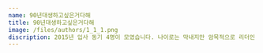 ```yaml
---
name: 90년대생하고싶은거다해
title: 90년대생하고싶은거다해
image: /files/authors/1_1_1.png
discription: 2015년 입사 동기 4명이 모였습니다. 나이로는 막내지만 암묵적으로 리더인 박종아 전임의 제안으로 박태호 전임과 백시헌 전임이 모였고, 1명이 더 필요한 상황이었습니다. 운영진께 1명 충원을 요청했는데, 마침 동기인 김봉완 전임을 소개해 주셨습니다. 퍼즐 맞추는 기분이 이런 기분일까요? 저희 조는 동기끼리 모일 운명이었나 봅니다. 덕분에 수평적인 관계로 논의할 수 있었습니다. 90년생 리더 박종아 전임 하고 싶은 것 다 하라는 뜻에서, 팀 이름을 '90년생 하고 싶은 것 다 해' 조로 지었고, 줄여서 '구.하.다.' 조입니다. 다들 정말 하고 싶은 것 마음껏 다 했습니다.
---
```

